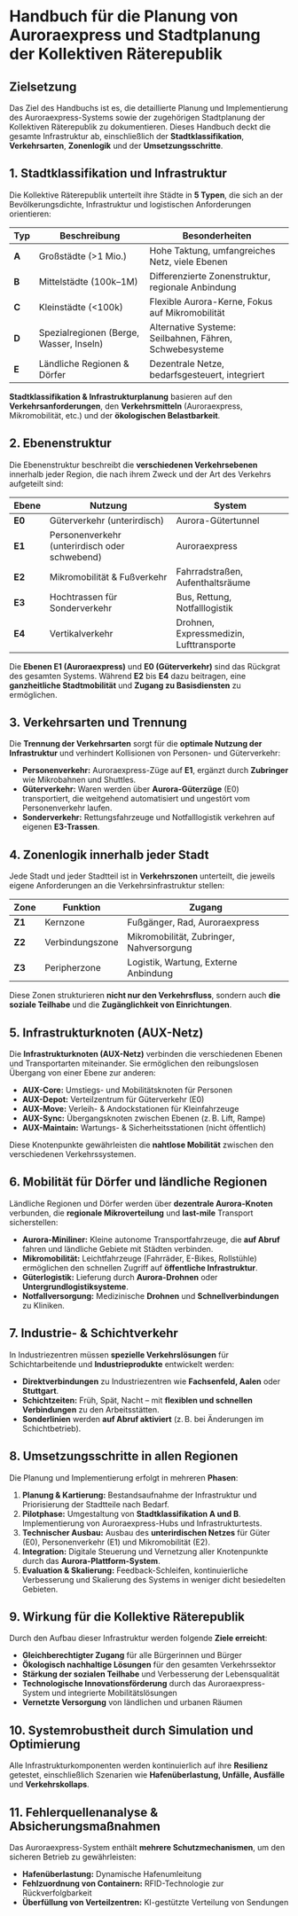 
# Handbuch für die Planung von Auroraexpress und Stadtplanung der Kollektiven Räterepublik

## Zielsetzung
Das Ziel des Handbuchs ist es, die detaillierte Planung und Implementierung des Auroraexpress-Systems sowie der zugehörigen Stadtplanung der Kollektiven Räterepublik zu dokumentieren. Dieses Handbuch deckt die gesamte Infrastruktur ab, einschließlich der **Stadtklassifikation**, **Verkehrsarten**, **Zonenlogik** und der **Umsetzungsschritte**.

## 1. Stadtklassifikation und Infrastruktur

Die Kollektive Räterepublik unterteilt ihre Städte in **5 Typen**, die sich an der Bevölkerungsdichte, Infrastruktur und logistischen Anforderungen orientieren:

| **Typ** | **Beschreibung** | **Besonderheiten** |
|---------|------------------|--------------------|
| **A**   | Großstädte (>1 Mio.) | Hohe Taktung, umfangreiches Netz, viele Ebenen |
| **B**   | Mittelstädte (100k–1M) | Differenzierte Zonenstruktur, regionale Anbindung |
| **C**   | Kleinstädte (<100k) | Flexible Aurora-Kerne, Fokus auf Mikromobilität |
| **D**   | Spezialregionen (Berge, Wasser, Inseln) | Alternative Systeme: Seilbahnen, Fähren, Schwebesysteme |
| **E**   | Ländliche Regionen & Dörfer | Dezentrale Netze, bedarfsgesteuert, integriert |

**Stadtklassifikation & Infrastrukturplanung** basieren auf den **Verkehrsanforderungen**, den **Verkehrsmitteln** (Auroraexpress, Mikromobilität, etc.) und der **ökologischen Belastbarkeit**.

## 2. Ebenenstruktur

Die Ebenenstruktur beschreibt die **verschiedenen Verkehrsebenen** innerhalb jeder Region, die nach ihrem Zweck und der Art des Verkehrs aufgeteilt sind:

| **Ebene** | **Nutzung** | **System** |
|-----------|-------------|------------|
| **E0**    | Güterverkehr (unterirdisch) | Aurora-Gütertunnel |
| **E1**    | Personenverkehr (unterirdisch oder schwebend) | Auroraexpress |
| **E2**    | Mikromobilität & Fußverkehr | Fahrradstraßen, Aufenthaltsräume |
| **E3**    | Hochtrassen für Sonderverkehr | Bus, Rettung, Notfalllogistik |
| **E4**    | Vertikalverkehr | Drohnen, Expressmedizin, Lufttransporte |

Die **Ebenen E1 (Auroraexpress)** und **E0 (Güterverkehr)** sind das Rückgrat des gesamten Systems. Während **E2** bis **E4** dazu beitragen, eine **ganzheitliche Stadtmobilität** und **Zugang zu Basisdiensten** zu ermöglichen.

## 3. Verkehrsarten und Trennung

Die **Trennung der Verkehrsarten** sorgt für die **optimale Nutzung der Infrastruktur** und verhindert Kollisionen von Personen- und Güterverkehr:

- **Personenverkehr:** Auroraexpress-Züge auf **E1**, ergänzt durch **Zubringer** wie Mikrobahnen und Shuttles.
- **Güterverkehr:** Waren werden über **Aurora-Güterzüge** (E0) transportiert, die weitgehend automatisiert und ungestört vom Personenverkehr laufen.
- **Sonderverkehr:** Rettungsfahrzeuge und Notfalllogistik verkehren auf eigenen **E3-Trassen**.

## 4. Zonenlogik innerhalb jeder Stadt

Jede Stadt und jeder Stadtteil ist in **Verkehrszonen** unterteilt, die jeweils eigene Anforderungen an die Verkehrsinfrastruktur stellen:

| **Zone** | **Funktion** | **Zugang** |
|----------|--------------|------------|
| **Z1**   | Kernzone | Fußgänger, Rad, Auroraexpress |
| **Z2**   | Verbindungszone | Mikromobilität, Zubringer, Nahversorgung |
| **Z3**   | Peripherzone | Logistik, Wartung, Externe Anbindung |

Diese Zonen strukturieren **nicht nur den Verkehrsfluss**, sondern auch **die soziale Teilhabe** und die **Zugänglichkeit von Einrichtungen**.

## 5. Infrastrukturknoten (AUX-Netz)

Die **Infrastrukturknoten (AUX-Netz)** verbinden die verschiedenen Ebenen und Transportarten miteinander. Sie ermöglichen den reibungslosen Übergang von einer Ebene zur anderen:

- **AUX-Core:** Umstiegs- und Mobilitätsknoten für Personen
- **AUX-Depot:** Verteilzentrum für Güterverkehr (E0)
- **AUX-Move:** Verleih- & Andockstationen für Kleinfahrzeuge
- **AUX-Sync:** Übergangsknoten zwischen Ebenen (z. B. Lift, Rampe)
- **AUX-Maintain:** Wartungs- & Sicherheitsstationen (nicht öffentlich)

Diese Knotenpunkte gewährleisten die **nahtlose Mobilität** zwischen den verschiedenen Verkehrssystemen.

## 6. Mobilität für Dörfer und ländliche Regionen

Ländliche Regionen und Dörfer werden über **dezentrale Aurora-Knoten** verbunden, die **regionale Mikroverteilung** und **last-mile** Transport sicherstellen:

- **Aurora-Miniliner:** Kleine autonome Transportfahrzeuge, die **auf Abruf** fahren und ländliche Gebiete mit Städten verbinden.
- **Mikromobilität:** Leichtfahrzeuge (Fahrräder, E-Bikes, Rollstühle) ermöglichen den schnellen Zugriff auf **öffentliche Infrastruktur**.
- **Güterlogistik:** Lieferung durch **Aurora-Drohnen** oder **Untergrundlogistiksysteme**.
- **Notfallversorgung:** Medizinische **Drohnen** und **Schnellverbindungen** zu Kliniken.

## 7. Industrie- & Schichtverkehr

In Industriezentren müssen **spezielle Verkehrslösungen** für Schichtarbeitende und **Industrieprodukte** entwickelt werden:

- **Direktverbindungen** zu Industriezentren wie **Fachsenfeld, Aalen** oder **Stuttgart**.
- **Schichtzeiten:** Früh, Spät, Nacht – mit **flexiblen und schnellen Verbindungen** zu den Arbeitsstätten.
- **Sonderlinien** werden **auf Abruf aktiviert** (z. B. bei Änderungen im Schichtbetrieb).

## 8. Umsetzungsschritte in allen Regionen

Die Planung und Implementierung erfolgt in mehreren **Phasen**:

1. **Planung & Kartierung:** Bestandsaufnahme der Infrastruktur und Priorisierung der Stadtteile nach Bedarf.
2. **Pilotphase:** Umgestaltung von **Stadtklassifikation A und B**. Implementierung von Auroraexpress-Hubs und Infrastrukturtests.
3. **Technischer Ausbau:** Ausbau des **unterirdischen Netzes** für Güter (E0), Personenverkehr (E1) und Mikromobilität (E2).
4. **Integration:** Digitale Steuerung und Vernetzung aller Knotenpunkte durch das **Aurora-Plattform-System**.
5. **Evaluation & Skalierung:** Feedback-Schleifen, kontinuierliche Verbesserung und Skalierung des Systems in weniger dicht besiedelten Gebieten.

## 9. Wirkung für die Kollektive Räterepublik

Durch den Aufbau dieser Infrastruktur werden folgende **Ziele erreicht**:

- **Gleichberechtigter Zugang** für alle Bürgerinnen und Bürger
- **Ökologisch nachhaltige Lösungen** für den gesamten Verkehrssektor
- **Stärkung der sozialen Teilhabe** und Verbesserung der Lebensqualität
- **Technologische Innovationsförderung** durch das Auroraexpress-System und integrierte Mobilitätslösungen
- **Vernetzte Versorgung** von ländlichen und urbanen Räumen

## 10. Systemrobustheit durch Simulation und Optimierung

Alle Infrastrukturkomponenten werden kontinuierlich auf ihre **Resilienz** getestet, einschließlich Szenarien wie **Hafenüberlastung, Unfälle, Ausfälle** und **Verkehrskollaps**.

## 11. Fehlerquellenanalyse & Absicherungsmaßnahmen

Das Auroraexpress-System enthält **mehrere Schutzmechanismen**, um den sicheren Betrieb zu gewährleisten:

- **Hafenüberlastung:** Dynamische Hafenumleitung
- **Fehlzuordnung von Containern:** RFID-Technologie zur Rückverfolgbarkeit
- **Überfüllung von Verteilzentren:** KI-gestützte Verteilung von Sendungen
